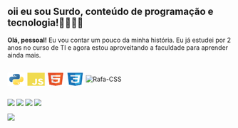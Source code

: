 ## oii eu sou Surdo, conteúdo de programação e tecnologia!🧑🏻‍💻🧠

**Olá, pessoal!** Eu vou contar um pouco da minha história. Eu já estudei por 2 anos no curso de TI e agora estou aproveitando a faculdade para aprender ainda mais.

<div style="display: inline_block"><br>
   <img align="center" alt="Rafa-Python" height="30" width="40" src="https://raw.githubusercontent.com/devicons/devicon/master/icons/python/python-original.svg">
   <img align="center" alt="Rafa-Js" height="30" width="40" src="https://raw.githubusercontent.com/devicons/devicon/master/icons/javascript/javascript-plain.svg">
   <img align="center" alt="Rafa-HTML" height="30" width="40" src="https://raw.githubusercontent.com/devicons/devicon/master/icons/html5/html5-original.svg">
   <img align="center" alt="Rafa-CSS" height="30" width="40" src="https://raw.githubusercontent.com/devicons/devicon/master/icons/css3/css3-original.svg">
   <img align="center" alt="Rafa-CSS" height="30" width="60" src="https://img.shields.io/badge/Windows-0078D6?style=for-the-badge&logo=windows&logoColor=white.svg">
   </div>

   ##

   <div>
    <a href= target="https://www.youtube.com/@felipemathey1027/featured_blank"><img src="https://img.shields.io/badge/YouTube-FF0000?style=for-the-badge&logo=youtube&logoColor=white" target="_blank"></a>
  <a href= target""><img src="https://img.shields.io/badge/-Instagram-%23E4405F?style=for-the-badge&logo=instagram&logoColor=white" target="_blank"></a>
    <a href= target=""_blank"><img src="https://img.shields.io/badge/Discord-7289DA?style=for-the-badge&logo=discord&logoColor=white" target="_blank"></a> 
  <a href = target=""><img src="https://img.shields.io/badge/-Gmail-%23333?style=for-the-badge&logo=gmail&logoColor=white" target="_blank"></a> 
   </div>
<p></p>
   <div>
   <img height="180em" src="https://github-readme-stats.vercel.app/api?username=FelipeMathey&show_icons=true&theme=dark&include_all_commits=true&count_private=true" />  
   </div>
